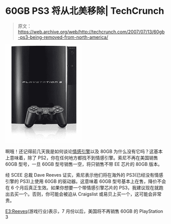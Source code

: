 # 60GB PS3 将从北美移除| TechCrunch

> 原文：<https://web.archive.org/web/http://techcrunch.com/2007/07/13/60gb-ps3-being-removed-from-north-america/>

![](img/7d2c041e5f58a6b5dce7b3386e288cdd.png)

啊哦！还记得前几天我是如何谈论[情感引擎](https://web.archive.org/web/20131215011704/http://crunchgear.com/2007/07/10/80gb-playstation-3-wont-have-emotion-engine/)以及 80GB 为什么没有它吗？这基本上意味着，除了 PS2，你在任何地方都找不到情感引擎。索尼不再在美国销售 60GB 型号，一旦 60GB 型号销售一空，将只销售不带 EE 芯片的 80GB 版本。

经 SCEE 总裁 Dave Reeves 证实，索尼表示他们将在海外的 PS3(已经没有情感引擎的 PS3)上使用 60GB 的驱动器。这意味着 60GB 型号基本上在售，降价不会在 6 个月后真正生效。如果你想要一个带情感引擎芯片的 PS3，我建议现在就跑出去买一个。否则，你可能会被迫从 Craigslist 或易贝上买一个，这可能会非常贵。

[E3:Reeves](https://web.archive.org/web/20131215011704/http://crunchgear.com/2007/07/10/80gb-playstation-3-wont-have-emotion-engine/)(游戏行业)表示，7 月份以后，美国将不再销售 60GB 的 PlayStation 3